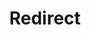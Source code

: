 ﻿---
layout: src/layouts/Redirect.astro
title: Redirect
redirect: https://octopus.com/docs/octopus-rest-api/octopus.migrator.exe-command-line/import
pubDate:  2023-01-01
navSearch: false
navSitemap: false
navMenu: false
---
